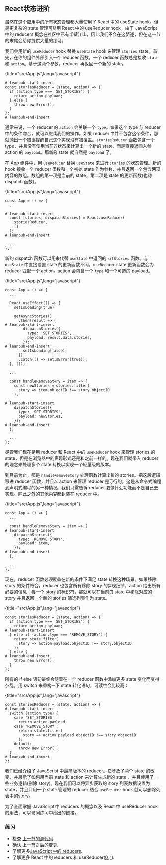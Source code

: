 ## React状态进阶

虽然在这个应用中的所有状态管理都大量使用了 React 中的 useState hook。但是更复杂的 state 管理可以用 React 中的 useReducer hook。由于 JavaScript 中的 reducers 概念在社区中已有半壁江山，因此我们不会在这赘述，但在这一节的末尾会给你提供大量的练习。

我们会用新的 `useReducer` hook 替换 `useState` hook 来管理 `stories` state。首先，在你的组件外部引入一个 reducer 函数。一个 reducer 函数总是接收 `state` 和 `action`。基于这两个参数，reducer 再返回一个新的 state。

{title="src/App.js",lang="javascript"}
~~~~~~~
# leanpub-start-insert
const storiesReducer = (state, action) => {
  if (action.type === 'SET_STORIES') {
    return action.payload;
  } else {
    throw new Error();
  }
};
# leanpub-end-insert
~~~~~~~

通常来说，一个 reducer 的 `action` 会关联一个 `type`。如果这个 type 与 reducer 中的条件吻合，就可以继续我们的操作。如果 reducer 中并不包含这个条件，那就抛出一个错误提醒自己这个实现没有被覆盖。`storiesReducer` 函数包含一个 type，并且没有使用当前的状态来计算出一个新的 state，而是直接返回入参 action 的 `payload`。那新的 state 就自然是 `payload` 了。

在 App 组件中，用 `useReducer` 替换 `useState` 来进行 `stories` 的状态管理。新的 hook 接收一个 reducer 函数和一个初始 state 作为参数，并且返回一个包含两项内容的数组。数组的第一项是当前的 state，第二项是 state 的更新函数(也称 dispatch 函数)。

{title="src/App.js",lang="javascript"}
~~~~~~~
const App = () => {
  ...

# leanpub-start-insert
  const [stories, dispatchStories] = React.useReducer(
    storiesReducer,
    []
  );
# leanpub-end-insert

  ...
};
~~~~~~~

新的 dispatch 函数可以用来代替 `useState` 中返回的 `setStories` 函数。与 `useState` 中直接设置 state 的更新函数不同，`useReducer` state 更新函数会为 reducer 匹配一个 action。action 会包含一个 `type` 和一个可选的 payload。

{title="src/App.js",lang="javascript"}
~~~~~~~
const App = () => {
  ...

  React.useEffect(() => {
    setIsLoading(true);

    getAsyncStories()
      .then(result => {
# leanpub-start-insert
        dispatchStories({
          type: 'SET_STORIES',
          payload: result.data.stories,
        });
# leanpub-end-insert
        setIsLoading(false);
      })
      .catch(() => setIsError(true));
  }, []);

  ...

  const handleRemoveStory = item => {
    const newStories = stories.filter(
      story => item.objectID !== story.objectID
    );

# leanpub-start-insert
    dispatchStories({
      type: 'SET_STORIES',
      payload: newStories,
    });
# leanpub-end-insert
  };

  ...
};
~~~~~~~

尽管我们现在是用 reducer 和 React 中的 `useReducer` hook 来管理 stories 的 state，但是在浏览器中的表现形式还是和之前一样的。现在我们就带入 reducer 的理念来处理多个 state 转换以实现一个轻量级的版本。

到目前为止，都是 `handleRemoveStory` 处理函数计算出新的 stories。把这段逻辑移进 reducer 函数，并且以 action 来管理 reducer 是可行的，这是从命令式编程到声明式编程的另一种情况。我们只需告诉 reducer 要做什么功能而不是自己去实现。除此之外的其他内容都封装在 reducer 中。

{title="src/App.js",lang="javascript"}
~~~~~~~
const App = () => {
  ...

  const handleRemoveStory = item => {
# leanpub-start-insert
    dispatchStories({
      type: 'REMOVE_STORY',
      payload: item,
    });
# leanpub-end-insert
  };

  ...
};
~~~~~~~

现在，reducer 函数必须覆盖在新的条件下满足 state 转换这种场景。如果移除 story 的条件符合，reducer 也包含所有移除 story 的实现细节，action 给出所有必要的信息：每一个 story 的标识符，那就可以在当前的 state 中移除对应的 story 并且返回一个新的 stories 筛选列表作为 state。

{title="src/App.js",lang="javascript"}
~~~~~~~
const storiesReducer = (state, action) => {
  if (action.type === 'SET_STORIES') {
    return action.payload;
# leanpub-start-insert
  } else if (action.type === 'REMOVE_STORY') {
    return state.filter(
      story => action.payload.objectID !== story.objectID
    );
  } else {
# leanpub-end-insert
    throw new Error();
  }
};
~~~~~~~

所有的 if else 语句最终会随着在一个 reducer 函数中添加更多 state 变化而变得杂乱。用 switch 来重构一下 state 转化语句，可读性会比较高： 

{title="src/App.js",lang="javascript"}
~~~~~~~
const storiesReducer = (state, action) => {
# leanpub-start-insert
  switch (action.type) {
    case 'SET_STORIES':
      return action.payload;
    case 'REMOVE_STORY':
      return state.filter(
        story => action.payload.objectID !== story.objectID
      );
    default:
      throw new Error();
  }
# leanpub-end-insert
};
~~~~~~~

我们已经介绍了 JavaScript 中最简版本的 reducer。它涉及了两个 state 的改变，并展示了如何用当前 state 和 action 来计算生成新的 state ，并且使用了一些业务逻辑(删除 story)。现在我们可以将异步获取的 story 列表数据设置为 state，并且只用一个 state 管理的 reducer 结合 `useReducer` hook 就可以删除列表中的story。

为了全面掌握 JavaScript 中 reducers 的概念以及 React 中 useReducer hook 的用法，可以访问练习中给出的链接。


### 练习

* 检查 [上一节的源代码](https://codesandbox.io/s/github/the-road-to-learn-react/hacker-stories/tree/hs/React-Advanced-State).
* 确认 [上一节之后的变更](https://github.com/the-road-to-learn-react/hacker-stories/compare/hs/React-Conditional-Rendering...hs/React-Advanced-State?expand=1).
* 了解更多[JavaScript 中的 reducers](https://www.robinwieruch.de/javascript-reducer).
* 了解更多 React 中的 reducers 和 useReducer([0](https://www.robinwieruch.de/react-usereducer-hook), [1](https://reactjs.org/docs/hooks-reference.html#usereducer)).